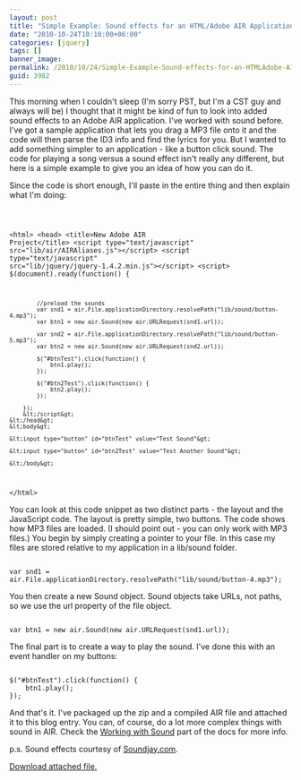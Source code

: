 ```yaml
---
layout: post
title: "Simple Example: Sound effects for an HTML/Adobe AIR Application"
date: "2010-10-24T10:10:00+06:00"
categories: [jquery]
tags: []
banner_image: 
permalink: /2010/10/24/Simple-Example-Sound-effects-for-an-HTMLAdobe-AIR-Application
guid: 3982
---
```


This morning when I couldn't sleep (I'm sorry PST, but I'm a CST guy and always will be) I thought that it might be kind of fun to look into added sound effects to an Adobe AIR application. I've worked with sound before. I've got a sample application that lets you drag a MP3 file onto it and the code will then parse the ID3 info and find the lyrics for you. But I wanted to add something simpler to an application - like a button click sound. The code for playing a song versus a sound effect isn't really any different, but here is a simple example to give you an idea of how you can do it.
<!--more-->
<p/>

Since the code is short enough, I'll paste in the entire thing and then explain what I'm doing:

<p/>
<code>

&lt;html&gt;
    &lt;head&gt;
        &lt;title&gt;New Adobe AIR Project&lt;/title&gt;
        &lt;script type="text/javascript" src="lib/air/AIRAliases.js"&gt;&lt;/script&gt;
    	&lt;script type="text/javascript" src="lib/jquery/jquery-1.4.2.min.js"&gt;&lt;/script&gt;
		&lt;script&gt;
		$(document).ready(function() {
			
			//preload the sounds
			var snd1 = air.File.applicationDirectory.resolvePath("lib/sound/button-4.mp3");
			var btn1 = new air.Sound(new air.URLRequest(snd1.url));

			var snd2 = air.File.applicationDirectory.resolvePath("lib/sound/button-5.mp3");
			var btn2 = new air.Sound(new air.URLRequest(snd2.url));

			$("#btnTest").click(function() {
				btn1.play();			
			});

			$("#btn2Test").click(function() {
				btn2.play();			
			});

		});
		&lt;/script&gt;    
    &lt;/head&gt;
    &lt;body&gt;

	&lt;input type="button" id="btnTest" value="Test Sound"&gt;

	&lt;input type="button" id="btn2Test" value="Test Another Sound"&gt;
	
    &lt;/body&gt;
&lt;/html&gt;
</code>

<p/>

You can look at this code snippet as two distinct parts - the layout and the JavaScript code. The layout is pretty simple, two buttons. The code shows how MP3 files are loaded. (I should point out - you can only work with MP3 files.) You begin by simply creating a pointer to your file. In this case my files are stored relative to my application in a lib/sound folder. 

<p/>

<code>
var snd1 = air.File.applicationDirectory.resolvePath("lib/sound/button-4.mp3");
</code>

<p/>

You then create a new Sound object. Sound objects take URLs, not paths, so we use the url property of the file object. 

<p/>

<code>
var btn1 = new air.Sound(new air.URLRequest(snd1.url));
</code>

<p/>

The final part is to create a way to play the sound. I've done this with an event handler on my buttons:

<p/>

<code>
$("#btnTest").click(function() {
	btn1.play();			
});
</code>

<p/>

And that's it. I've packaged up the zip and a compiled AIR file and attached it to this blog entry. You can, of course, do a lot more complex things with sound in AIR. Check the <a href="http://help.adobe.com/en_US/air/html/dev/WS5b3ccc516d4fbf351e63e3d118676a5a2f-8000.html">Working with Sound</a> part of the docs for more info.

<p/>

p.s. Sound effects courtesy of <a href="http://www.soundjay.com">Soundjay.com</a>.<p><a href='enclosures/C{% raw %}%3A%{% endraw %}5Chosts{% raw %}%5C2009%{% endraw %}2Ecoldfusionjedi{% raw %}%2Ecom%{% endraw %}5Cenclosures{% raw %}%2FSimpleSoundDemo%{% endraw %}2Ezip'>Download attached file.</a></p>